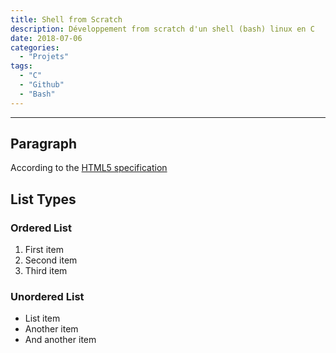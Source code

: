 ```yaml
---
title: Shell from Scratch
description: Développement from scratch d'un shell (bash) linux en C
date: 2018-07-06
categories:
  - "Projets"
tags:
  - "C"
  - "Github"
  - "Bash"
---
```



***

## Paragraph

According to the [HTML5 specification](https://www.w3.org/TR/html5/dom.html#elements) 

## List Types

### Ordered List

1. First item
2. Second item
3. Third item

### Unordered List

* List item
* Another item
* And another item
